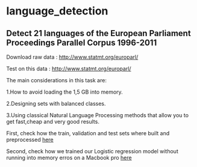# language_detection

## Detect 21 languages of the European Parliament Proceedings Parallel Corpus 1996-2011

 Download raw data : http://www.statmt.org/europarl/
 
 Test on this data : http://www.statmt.org/europarl/

The main considerations in this task are:

1.How to avoid loading the 1,5 GB into memory. 

2.Designing sets with balanced classes. 

3.Using classical Natural Language Processing methods that allow you to get fast,cheap and very good results. 

First, check how the train, validation and test sets where built and preprocessed [here](https://github.com/Salma-Bouzid/language_detection/blob/master/Build_dataset.ipynb) 

Second, check how we trained our Logistic regression model without running into memory erros on a Macbook pro [here](https://github.com/Salma-Bouzid/language_detection/blob/master/Train.ipynb)


